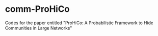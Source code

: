 # comm-ProHiCo
Codes for the paper entitled "ProHiCo: A Probabilistic Framework to Hide Communities in Large Networks"
